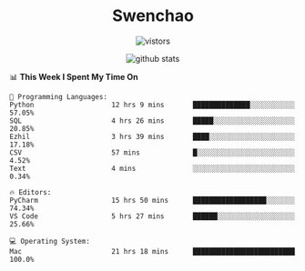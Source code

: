 <h1 align="center">Swenchao</h3>

<p align="center">
  <img src="https://visitor-badge.glitch.me/badge?page_id=Swenchao" alt="vistors" />
</p>

<p align="center">
  <img src="https://github-readme-stats.vercel.app/api?username=Swenchao&count_private=true&show_icons=true&theme=vue-dark&hide_title=true" alt="github stats" />
</p>

<!--START_SECTION:waka-->
📊 **This Week I Spent My Time On** 

```text
💬 Programming Languages: 
Python                   12 hrs 9 mins       ██████████████░░░░░░░░░░░   57.05% 
SQL                      4 hrs 26 mins       █████░░░░░░░░░░░░░░░░░░░░   20.85% 
Ezhil                    3 hrs 39 mins       ████░░░░░░░░░░░░░░░░░░░░░   17.18% 
CSV                      57 mins             █░░░░░░░░░░░░░░░░░░░░░░░░   4.52% 
Text                     4 mins              ░░░░░░░░░░░░░░░░░░░░░░░░░   0.34%

🔥 Editors: 
PyCharm                  15 hrs 50 mins      ██████████████████░░░░░░░   74.34% 
VS Code                  5 hrs 27 mins       ██████░░░░░░░░░░░░░░░░░░░   25.66%

💻 Operating System: 
Mac                      21 hrs 18 mins      █████████████████████████   100.0%

```


<!--END_SECTION:waka-->
